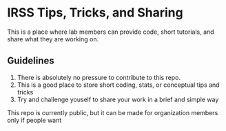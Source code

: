 # IRSS Tips, Tricks, and Sharing
This is a place where lab members can provide code, short tutorials, and share what they are working on.

## Guidelines

1) There is absolutely no pressure to contribute to this repo.
2) This is a good place to store short coding, stats, or conceptual tips and tricks
3) Try and challenge youself to share your work in a brief and simple way

This repo is currently public, but it can be made for organization members only if people want
